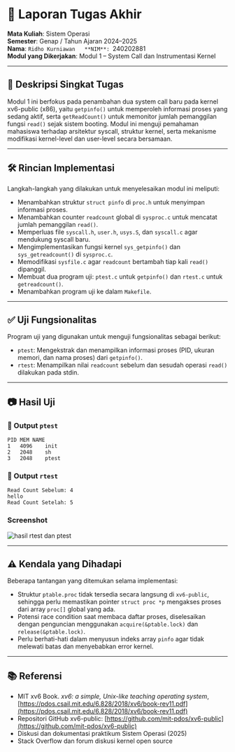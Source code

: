 
# 📝 Laporan Tugas Akhir

**Mata Kuliah**: Sistem Operasi  
**Semester**: Genap / Tahun Ajaran 2024–2025  
**Nama**: `Ridho Kurniawan  
**NIM**: `240202881  
**Modul yang Dikerjakan**: Modul 1 – System Call dan Instrumentasi Kernel

---

## 📌 Deskripsi Singkat Tugas

Modul 1 ini berfokus pada penambahan dua system call baru pada kernel xv6-public (x86), yaitu `getpinfo()` untuk memperoleh informasi proses yang sedang aktif, serta `getReadCount()` untuk memonitor jumlah pemanggilan fungsi `read()` sejak sistem booting. Modul ini menguji pemahaman mahasiswa terhadap arsitektur syscall, struktur kernel, serta mekanisme modifikasi kernel-level dan user-level secara bersamaan.

---

## 🛠️ Rincian Implementasi

Langkah-langkah yang dilakukan untuk menyelesaikan modul ini meliputi:

- Menambahkan struktur `struct pinfo` di `proc.h` untuk menyimpan informasi proses.
- Menambahkan counter `readcount` global di `sysproc.c` untuk mencatat jumlah pemanggilan `read()`.
- Memperluas file `syscall.h`, `user.h`, `usys.S`, dan `syscall.c` agar mendukung syscall baru.
- Mengimplementasikan fungsi kernel `sys_getpinfo()` dan `sys_getreadcount()` di `sysproc.c`.
- Memodifikasi `sysfile.c` agar `readcount` bertambah tiap kali `read()` dipanggil.
- Membuat dua program uji: `ptest.c` untuk `getpinfo()` dan `rtest.c` untuk `getreadcount()`.
- Menambahkan program uji ke dalam `Makefile`.

---

## ✅ Uji Fungsionalitas

Program uji yang digunakan untuk menguji fungsionalitas sebagai berikut:

- `ptest`: Mengekstrak dan menampilkan informasi proses (PID, ukuran memori, dan nama proses) dari `getpinfo()`.
- `rtest`: Menampilkan nilai `readcount` sebelum dan sesudah operasi `read()` dilakukan pada stdin.

---

## 📷 Hasil Uji

### 📍 Output `ptest`

```
PID	MEM	NAME
1	4096	init
2	2048	sh
3	2048	ptest
```

### 📍 Output `rtest`

```
Read Count Sebelum: 4
hello
Read Count Setelah: 5
```
### Screenshot
![hasil rtest dan ptest](./screenshots/modul.png)

---

## ⚠️ Kendala yang Dihadapi

Beberapa tantangan yang ditemukan selama implementasi:

- Struktur `ptable.proc` tidak tersedia secara langsung di `xv6-public`, sehingga perlu memastikan pointer `struct proc *p` mengakses proses dari array `proc[]` global yang ada.
- Potensi race condition saat membaca daftar proses, diselesaikan dengan penguncian menggunakan `acquire(&ptable.lock)` dan `release(&ptable.lock)`.
- Perlu berhati-hati dalam menyusun indeks array `pinfo` agar tidak melewati batas dan menyebabkan error kernel.

---

## 📚 Referensi

- MIT xv6 Book. *xv6: a simple, Unix-like teaching operating system*, [https://pdos.csail.mit.edu/6.828/2018/xv6/book-rev11.pdf](https://pdos.csail.mit.edu/6.828/2018/xv6/book-rev11.pdf)
- Repositori GitHub xv6-public: [https://github.com/mit-pdos/xv6-public](https://github.com/mit-pdos/xv6-public)
- Diskusi dan dokumentasi praktikum Sistem Operasi (2025)
- Stack Overflow dan forum diskusi kernel open source
